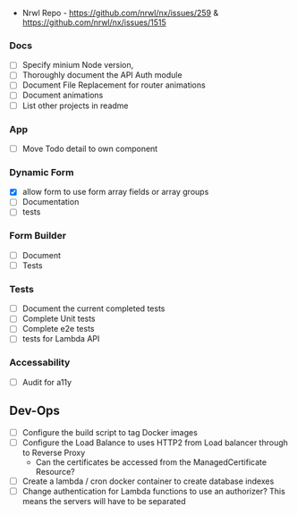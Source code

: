 - Nrwl Repo - https://github.com/nrwl/nx/issues/259 & https://github.com/nrwl/nx/issues/1515

### Docs

- [ ] Specify minium Node version,
- [ ] Thoroughly document the API Auth module
- [ ] Document File Replacement for router animations
- [ ] Document animations
- [ ] List other projects in readme

### App

- [ ] Move Todo detail to own component

### Dynamic Form

- [x] allow form to use form array fields or array groups
- [ ] Documentation
- [ ] tests

### Form Builder

- [ ] Document
- [ ] Tests

### Tests

- [ ] Document the current completed tests
- [ ] Complete Unit tests
- [ ] Complete e2e tests
- [ ] tests for Lambda API

### Accessability

- [ ] Audit for a11y

## Dev-Ops

- [ ] Configure the build script to tag Docker images
- [ ] Configure the Load Balance to uses HTTP2 from Load balancer through to Reverse Proxy
  - Can the certificates be accessed from the ManagedCertificate Resource?
- [ ] Create a lambda / cron docker container to create database indexes
- [ ] Change authentication for Lambda functions to use an authorizer? This means the servers will have to be separated
